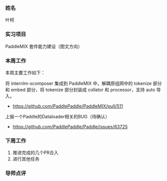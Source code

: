 ### 姓名

叶柯

### 实习项目

PaddleMIX 套件能力建设（图文方向）

### 本周工作

本周主要工作如下：

将 internlm-xcomposer 集成到 PaddleMIX 中，解耦原组网中的 tokenize 部分和 embed 部分，将 tokenize 部分封装成 collator 和 processor，支持 auto 导入。

+ https://github.com/PaddlePaddle/PaddleMIX/pull/511

上报一个Paddle的Dataloader相关的BUG（待确认）

+ https://github.com/PaddlePaddle/Paddle/issues/63725

### 下周工作

1. 推进完成的几个PR合入
2. 进行其他任务

### 导师点评